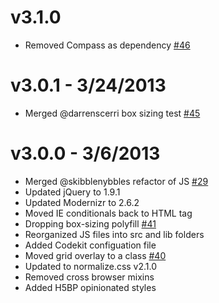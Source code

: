 # v3.1.0

* Removed Compass as dependency [#46](https://github.com/lesjames/Breakpoint/issues/46)

# v3.0.1 - 3/24/2013

* Merged @darrenscerri box sizing test [#45](https://github.com/lesjames/Breakpoint/pull/45)

# v3.0.0 - 3/6/2013

* Merged @skibblenybbles refactor of JS [#29](https://github.com/lesjames/Breakpoint/pull/29)
* Updated jQuery to 1.9.1
* Updated Modernizr to 2.6.2
* Moved IE conditionals back to HTML tag
* Dropping box-sizing polyfill [#41](https://github.com/lesjames/Breakpoint/issues/41)
* Reorganized JS files into src and lib folders
* Added Codekit configuation file
* Moved grid overlay to a class [#40](https://github.com/lesjames/Breakpoint/issues/40)
* Updated to normalize.css v2.1.0
* Removed cross browser mixins
* Added H5BP opinionated styles